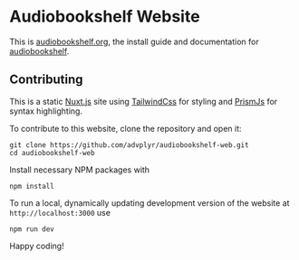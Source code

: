 # Audiobookshelf Website

This is [audiobookshelf.org](https://audiobookshelf.org), the install guide and documentation for [audiobookshelf](https://github.com/advplyr/audiobookshelf).


## Contributing

This is a static [Nuxt.js](https://nuxtjs.org/) site using [TailwindCss](https://tailwindcss.com/) for styling and [PrismJs](https://prismjs.com/) for syntax highlighting.

To contribute to this website, clone the repository and open it:

```
git clone https://github.com/advplyr/audiobookshelf-web.git
cd audiobookshelf-web
```

Install necessary NPM packages with

```
npm install
```

To run a local, dynamically updating development version of the website at `http://localhost:3000` use

```
npm run dev
```

Happy coding!
